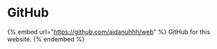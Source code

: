 # GitHub

{% embed url="https://github.com/aidanuhhh/web" %}
GitHub for this website.
{% endembed %}

